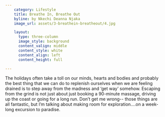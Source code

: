 ```yaml
---
    category: Lifestyle
    title: Breathe In, Breathe Out  
    byline: by Nkechi Deanna Njaka
    image_url: assets/3-breathein-breatheout/4.jpg

    layout:
      type: three-column
      image_style: background 
      content_valign: middle
      content_style: white 
      content_align: left 
      content_height: full
        
---
```


The holidays often take a toll on our minds, hearts and bodies and probably the best thing that we can do to replenish ourselves when we are feeling drained is to step away from the madness and ‘get way’ somehow.  Escaping from the grind is not just about just booking a 90-minute massage, driving up the coast or going for a long run. Don’t get me wrong-- those things are all fantastic, but I’m talking about making room for exploration….on a week-long excursion to paradise.
